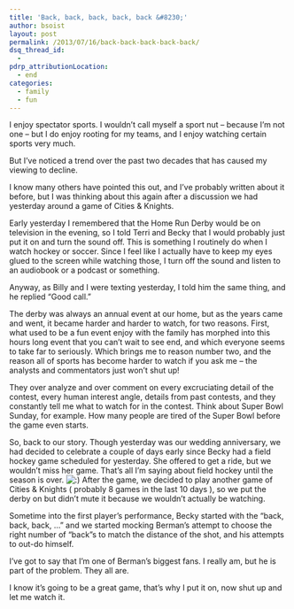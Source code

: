 ```yaml
---
title: 'Back, back, back, back, back &#8230;'
author: bsoist
layout: post
permalink: /2013/07/16/back-back-back-back-back/
dsq_thread_id:
  - 
pdrp_attributionLocation:
  - end
categories:
  - family
  - fun
---
```

I enjoy spectator sports. I wouldn&#8217;t call myself a sport nut &#8211; because I&#8217;m not one &#8211; but I do enjoy rooting for my teams, and I enjoy watching certain sports very much.

But I&#8217;ve noticed a trend over the past two decades that has caused my viewing to decline.

I know many others have pointed this out, and I&#8217;ve probably written about it before, but I was thinking about this again after a discussion we had yesterday around a game of Cities &#038; Knights.

Early yesterday I remembered that the Home Run Derby would be on television in the evening, so I told Terri and Becky that I would probably just put it on and turn the sound off. This is something I routinely do when I watch hockey or soccer. Since I feel like I actually have to keep my eyes glued to the screen while watching those, I turn off the sound and listen to an audiobook or a podcast or something. 

Anyway, as Billy and I were texting yesterday, I told him the same thing, and he replied &#8220;Good call.&#8221;

The derby was always an annual event at our home, but as the years came and went, it became harder and harder to watch, for two reasons. First, what used to be a fun event enjoy with the family has morphed into this hours long event that you can&#8217;t wait to see end, and which everyone seems to take far to seriously. Which brings me to reason number two, and the reason all of sports has become harder to watch if you ask me &#8211; the analysts and commentators just won&#8217;t shut up! 

They over analyze and over comment on every excruciating detail of the contest, every human interest angle, details from past contests, and they constantly tell me what to watch for in the contest. Think about Super Bowl Sunday, for example. How many people are tired of the Super Bowl before the game even starts. 

So, back to our story. Though yesterday was our wedding anniversary, we had decided to celebrate a couple of days early since Becky had a field hockey game scheduled for yesterday. She offered to get a ride, but we wouldn&#8217;t miss her game. That&#8217;s all I&#8217;m saying about field hockey until the season is over. <img src='http://archive.whsjr.soistmann.com/oped/wp-includes/images/smilies/icon_smile.gif' alt=':)' class='wp-smiley' /> After the game, we decided to play another game of Cities &#038; Knights ( probably 8 games in the last 10 days ), so we put the derby on but didn&#8217;t mute it because we wouldn&#8217;t actually be watching. 

Sometime into the first player&#8217;s performance, Becky started with the &#8220;back, back, back, &#8230;&#8221; and we started mocking Berman&#8217;s attempt to choose the right number of &#8220;back&#8221;s to match the distance of the shot, and his attempts to out-do himself.

I&#8217;ve got to say that I&#8217;m one of Berman&#8217;s biggest fans. I really am, but he is part of the problem. They all are.

I know it&#8217;s going to be a great game, that&#8217;s why I put it on, now shut up and let me watch it.
